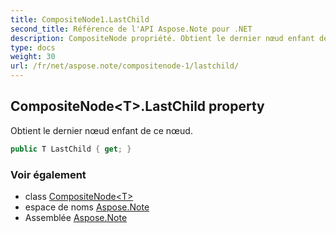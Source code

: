 ```yaml
---
title: CompositeNode1.LastChild
second_title: Référence de l'API Aspose.Note pour .NET
description: CompositeNode propriété. Obtient le dernier nœud enfant de ce nœud.
type: docs
weight: 30
url: /fr/net/aspose.note/compositenode-1/lastchild/
---
```

## CompositeNode&lt;T&gt;.LastChild property

Obtient le dernier nœud enfant de ce nœud.

```csharp
public T LastChild { get; }
```

### Voir également

* class [CompositeNode&lt;T&gt;](../)
* espace de noms [Aspose.Note](../../compositenode-1/)
* Assemblée [Aspose.Note](../../../)


